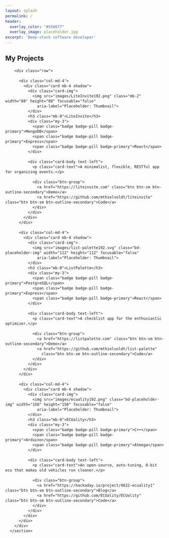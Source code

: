 ```yaml
---
layout: splash
permalink: /
header: 
  overlay_color: "#556677"
  overlay_image: placeholder.jpg
excerpt: 'Deep-stack software developer' 
---
```


<section id="projects">
        <h2 class="mb-4">My Projects</h2>

        <div class="row">

          <div class="col-md-4">
            <div class="card mb-4 shadow">
              <div class="card-img">
                <img src="images/LiteInvite192.png" class="mb-2" width="88" height="88" focusable="false"
                  aria-label="Placeholder: Thumbnail">
              </div>
              <h3 class="mb-0">LiteInvite</h3>
              <div class="my-3">
                <span class="badge badge-pill badge-primary">MongoDB</span>
                <span class="badge badge-pill badge-primary">Express</span>
                <span class="badge badge-pill badge-primary">React</span>
              </div>

              <div class="card-body text-left">
                <p class="card-text">A minimalist, flexible, RESTful app for organizing events.</p>

                <div class="btn-group">
                  <a href="https://liteinvite.com" class="btn btn-sm btn-outline-secondary">Demo</a>
                  <a href="https://github.com/mthielvoldt/liteinvite" class="btn btn-sm btn-outline-secondary">Code</a>
                </div>
              </div>
            </div>
          </div>

          <div class="col-md-4">
            <div class="card mb-4 shadow">
              <div class="card-img">
                <img src="images/list-palette192.svg" class="bd-placeholder-img" width="112" height="112" focusable="false"
                  aria-label="Placeholder: Thumbnail">
              </div>
              <h3 class="mb-0">ListPalette</h3>
              <div class="my-3">
                <span class="badge badge-pill badge-primary">PostgreSQL</span>
                <span class="badge badge-pill badge-primary">Express</span>
                <span class="badge badge-pill badge-primary">React</span>
              </div>

              <div class="card-body text-left">
                <p class="card-text">A checklist app for the enthusiastic optimizer.</p>

                <div class="btn-group">
                  <a href="https://listpalette.com" class="btn btn-sm btn-outline-secondary">Demo</a>
                  <a href="https://github.com/mthielvoldt/list-palette"
                    class="btn btn-sm btn-outline-secondary">Code</a>
                </div>
              </div>
            </div>
          </div>

          <div class="col-md-4">
            <div class="card mb-4 shadow">
              <div class="card-img">
                <img src="images/ecuality192.png" class="bd-placeholder-img" width="150" height="150" focusable="false"
                  aria-label="Placeholder: Thumbnail">
              </div>
              <h3 class="mb-0">ECUality</h3>
              <div class="my-3">
                <span class="badge badge-pill badge-primary">C++</span>
                <span class="badge badge-pill badge-primary">Arduino</span>
                <span class="badge badge-pill badge-primary">Atmega</span>
              </div>

              <div class="card-body text-left">
                <p class="card-text">An open-source, auto-tuning, 8-bit ecu that makes old vehicles run cleaner.</p>

                <div class="btn-group">
                  <a href="https://hackaday.io/project/4622-ecuality1" class="btn btn-sm btn-outline-secondary">Blog</a>
                  <a href="https://github.com/ECUality/ECUality" class="btn btn-sm btn-outline-secondary">Code</a>
                </div>
              </div>
            </div>
          </div>
        </div>
      </section>